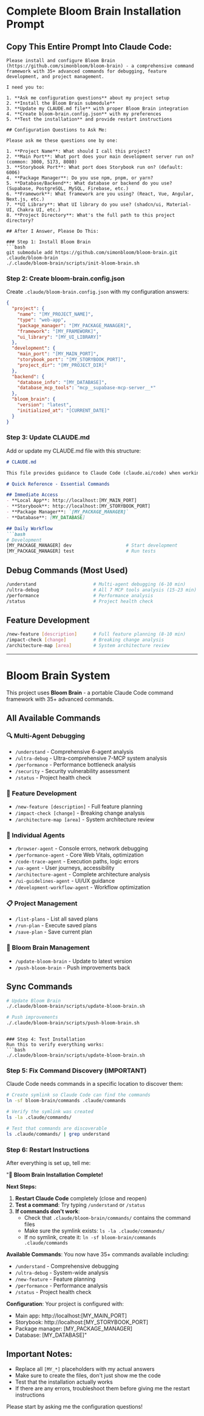# Complete Bloom Brain Installation Prompt

## Copy This Entire Prompt Into Claude Code:

```
Please install and configure Bloom Brain (https://github.com/simonbloom/bloom-brain) - a comprehensive command framework with 35+ advanced commands for debugging, feature development, and project management.

I need you to:

1. **Ask me configuration questions** about my project setup
2. **Install the Bloom Brain submodule**
3. **Update my CLAUDE.md file** with proper Bloom Brain integration
4. **Create bloom-brain.config.json** with my preferences
5. **Test the installation** and provide restart instructions

## Configuration Questions to Ask Me:

Please ask me these questions one by one:

1. **Project Name**: What should I call this project?
2. **Main Port**: What port does your main development server run on? (common: 3000, 5173, 8080)
3. **Storybook Port**: What port does Storybook run on? (default: 6006)
4. **Package Manager**: Do you use npm, pnpm, or yarn?
5. **Database/Backend**: What database or backend do you use? (Supabase, PostgreSQL, MySQL, Firebase, etc.)
6. **Framework**: What framework are you using? (React, Vue, Angular, Next.js, etc.)
7. **UI Library**: What UI library do you use? (shadcn/ui, Material-UI, Chakra UI, etc.)
8. **Project Directory**: What's the full path to this project directory?

## After I Answer, Please Do This:

### Step 1: Install Bloom Brain
```bash
git submodule add https://github.com/simonbloom/bloom-brain.git .claude/bloom-brain
./.claude/bloom-brain/scripts/init-bloom-brain.sh
```

### Step 2: Create bloom-brain.config.json
Create `.claude/bloom-brain.config.json` with my configuration answers:
```json
{
  "project": {
    "name": "[MY_PROJECT_NAME]",
    "type": "web-app",
    "package_manager": "[MY_PACKAGE_MANAGER]",
    "framework": "[MY_FRAMEWORK]",
    "ui_library": "[MY_UI_LIBRARY]"
  },
  "development": {
    "main_port": "[MY_MAIN_PORT]",
    "storybook_port": "[MY_STORYBOOK_PORT]",
    "project_dir": "[MY_PROJECT_DIR]"
  },
  "backend": {
    "database_info": "[MY_DATABASE]",
    "database_mcp_tools": "mcp__supabase-mcp-server__*"
  },
  "bloom_brain": {
    "version": "latest",
    "initialized_at": "[CURRENT_DATE]"
  }
}
```

### Step 3: Update CLAUDE.md
Add or update my CLAUDE.md file with this structure:

```markdown
# CLAUDE.md

This file provides guidance to Claude Code (claude.ai/code) when working with code in this repository.

# Quick Reference - Essential Commands

## Immediate Access
- **Local App**: http://localhost:[MY_MAIN_PORT]
- **Storybook**: http://localhost:[MY_STORYBOOK_PORT]  
- **Package Manager**: `[MY_PACKAGE_MANAGER]`
- **Database**: [MY_DATABASE]

## Daily Workflow
```bash
# Development
[MY_PACKAGE_MANAGER] dev                    # Start development
[MY_PACKAGE_MANAGER] test                   # Run tests
```

## Debug Commands (Most Used)
```bash
/understand                     # Multi-agent debugging (6-10 min)
/ultra-debug                    # All 7 MCP tools analysis (15-23 min)
/performance                    # Performance analysis
/status                         # Project health check
```

## Feature Development
```bash
/new-feature [description]      # Full feature planning (8-10 min)
/impact-check [change]          # Breaking change analysis
/architecture-map [area]        # System architecture review
```

---

# Bloom Brain System

This project uses **Bloom Brain** - a portable Claude Code command framework with 35+ advanced commands.

## All Available Commands

### 🔍 Multi-Agent Debugging
- `/understand` - Comprehensive 6-agent analysis
- `/ultra-debug` - Ultra-comprehensive 7-MCP system analysis
- `/performance` - Performance bottleneck analysis
- `/security` - Security vulnerability assessment
- `/status` - Project health check

### 🚀 Feature Development
- `/new-feature [description]` - Full feature planning
- `/impact-check [change]` - Breaking change analysis
- `/architecture-map [area]` - System architecture review

### 🔧 Individual Agents
- `/browser-agent` - Console errors, network debugging
- `/performance-agent` - Core Web Vitals, optimization
- `/code-trace-agent` - Execution paths, logic errors
- `/ux-agent` - User journeys, accessibility
- `/architecture-agent` - Complete architecture analysis
- `/ui-guidelines-agent` - UI/UX guidance
- `/development-workflow-agent` - Workflow optimization

### 📋 Project Management
- `/list-plans` - List all saved plans
- `/run-plan` - Execute saved plans
- `/save-plan` - Save current plan

### 🔄 Bloom Brain Management
- `/update-bloom-brain` - Update to latest version
- `/push-bloom-brain` - Push improvements back

## Sync Commands
```bash
# Update Bloom Brain
./.claude/bloom-brain/scripts/update-bloom-brain.sh

# Push improvements
./.claude/bloom-brain/scripts/push-bloom-brain.sh
```
```

### Step 4: Test Installation
Run this to verify everything works:
```bash
./.claude/bloom-brain/scripts/update-bloom-brain.sh
```

### Step 5: Fix Command Discovery (IMPORTANT)
Claude Code needs commands in a specific location to discover them:
```bash
# Create symlink so Claude Code can find the commands
ln -sf bloom-brain/commands .claude/commands

# Verify the symlink was created
ls -la .claude/commands/

# Test that commands are discoverable
ls .claude/commands/ | grep understand
```

### Step 6: Restart Instructions
After everything is set up, tell me:

"🎉 **Bloom Brain Installation Complete!**

**Next Steps:**
1. **Restart Claude Code** completely (close and reopen)
2. **Test a command**: Try typing `/understand` or `/status`
3. **If commands don't work**: 
   - Check that `.claude/bloom-brain/commands/` contains the command files
   - Make sure the symlink exists: `ls -la .claude/commands/`
   - If no symlink, create it: `ln -sf bloom-brain/commands .claude/commands`

**Available Commands**: You now have 35+ commands available including:
- `/understand` - Comprehensive debugging
- `/ultra-debug` - System-wide analysis  
- `/new-feature` - Feature planning
- `/performance` - Performance analysis
- `/status` - Project health check

**Configuration**: Your project is configured with:
- Main app: http://localhost:[MY_MAIN_PORT]
- Storybook: http://localhost:[MY_STORYBOOK_PORT]
- Package manager: [MY_PACKAGE_MANAGER]
- Database: [MY_DATABASE]"

## Important Notes:
- Replace all `[MY_*]` placeholders with my actual answers
- Make sure to create the files, don't just show me the code
- Test that the installation actually works
- If there are any errors, troubleshoot them before giving me the restart instructions

Please start by asking me the configuration questions!
```